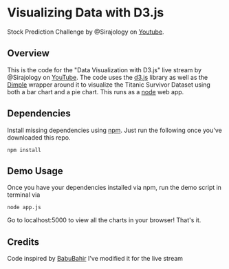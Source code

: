 # Visualizing Data with D3.js
Stock Prediction Challenge by @Sirajology on [Youtube](https://youtu.be/sEpRzyPRH0sY).

## Overview

This is the code for the "Data Visualization with D3.js" live stream by @Sirajology on [YouTube](https://youtu.be/sEpRzyPRH0s). The code uses the [d3.js](https://d3js.org/) library as well as the [Dimple](http://dimplejs.org/) wrapper around it to visualize the Titanic Survivor Dataset using both a bar chart and a pie chart. This runs as a [node](https://nodejs.org/en/) web app. 

## Dependencies

Install missing dependencies using [npm](https://www.npmjs.com/). Just run the following once you've downloaded this repo.

```
npm install
```

## Demo Usage

Once you have your dependencies installed via npm, run the demo script in terminal via

```
node app.js
```
Go to localhost:5000 to view all the charts in your browser! That's it.

## Credits

Code inspired by [BabuBahir](https://github.com/BabuBahir) I've modified it for the live stream
